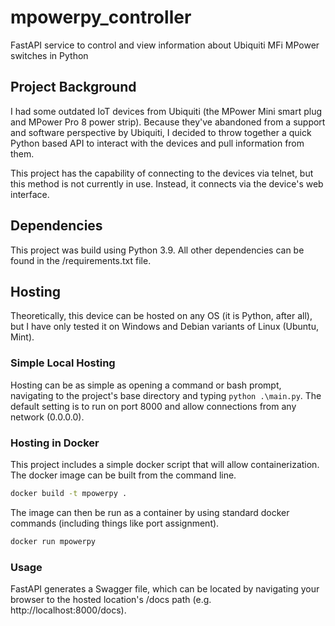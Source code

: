 # mpowerpy_controller
FastAPI service to control and view information about Ubiquiti MFi MPower switches in Python

## Project Background
I had some outdated IoT devices from Ubiquiti (the MPower Mini smart plug and MPower Pro 8 power strip). Because they've abandoned from a support and software perspective by Ubiquiti, I decided to throw together a quick Python based API to interact with the devices and pull information from them.

This project has the capability of connecting to the devices via telnet, but this method is not currently in use.  Instead, it connects via the device's web interface.

## Dependencies
This project was build using Python 3.9.
All other dependencies can be found in the /requirements.txt file.
## Hosting
Theoretically, this device can be hosted on any OS (it is Python, after all), but I have only tested it on Windows and Debian variants of Linux (Ubuntu, Mint).

### Simple Local Hosting
Hosting can be as simple as opening a command or bash prompt, navigating to the project's base directory and typing `python .\main.py`.  The default setting is to run on port 8000 and allow connections from any network (0.0.0.0).

### Hosting in Docker
This project includes a simple docker script that will allow containerization.  The docker image can be built from the command line.
```sh
docker build -t mpowerpy .
```

The image can then be run as a container by using standard docker commands (including things like port assignment).
```sh
docker run mpowerpy
```


### Usage
FastAPI generates a Swagger file, which can be located by navigating your browser to the hosted location's /docs path (e.g. http://localhost:8000/docs).

